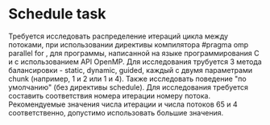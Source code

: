 # Schedule task
Требуется исследовать распределение итераций цикла между потоками, при использовании директивы компилятора #pragma omp parallel for , для программы, написанной на языке программирования С и с использованием API OpenMP. Для исследования трубуется 3 метода балансировки - static, dynamic, guided, каждый с двумя параметрами chunk (например, 1 и 2 или 1 и 4). Также исследовать поведение "по умолчанию" (без директивы schedule). Для исследования требуется составить соответствия номера итерации номеру потока. Рекомендуемые значения числа итерации и числа потоков 65 и 4 соответственно, допустимо использовать большие значения.